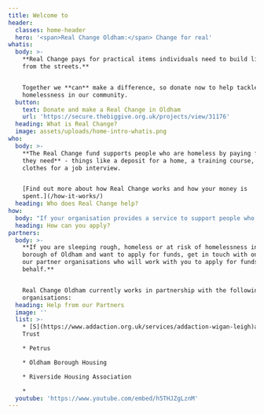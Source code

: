 ```yaml
---
title: Welcome to
header:
  classes: home-header
  hero: '<span>Real Change Oldham:</span> Change for real'
whatis:
  body: >-
    **Real Change pays for practical items individuals need to build lives away
    from the streets.**


    Together we **can** make a difference, so donate now to help tackle
    homelessness in our community.
  button:
    text: Donate and make a Real Change in Oldham
    url: 'https://secure.thebiggive.org.uk/projects/view/31176'
  heading: What is Real Change?
  image: assets/uploads/home-intro-whatis.png
who:
  body: >-
    **The Real Change fund supports people who are homeless by paying for items
    they need** - things like a deposit for a home, a training course, or
    clothes for a job interview.


    [Find out more about how Real Change works and how your money is
    spent.](/how-it-works/)
  heading: Who does Real Change help?
how:
  body: "If your organisation provides a service to support people who are homeless in Oldham Borough and you would like to discuss how to become an approved Real Change partner, please contact us at <mailto:info@realchangerochdale.co.uk> or \L[find out more here](/how-to-apply/)."
  heading: How can you apply?
partners:
  body: >-
    **If you are sleeping rough, homeless or at risk of homelessness in the
    borough of Oldham and want to apply for funds, get in touch with one of
    our partner organisations who will work with you to apply for funds on your
    behalf.**


    Real Change Oldham currently works in partnership with the following
    organisations:
  heading: Help from our Partners
  image: ''
  list: >-
    * [S](https://www.addaction.org.uk/services/addaction-wigan-leigh)anctuary
    Trust

    * Petrus

    * Oldham Borough Housing

    * Riverside Housing Association

    *
  youtube: 'https://www.youtube.com/embed/h5THJZgLznM'
---
```


